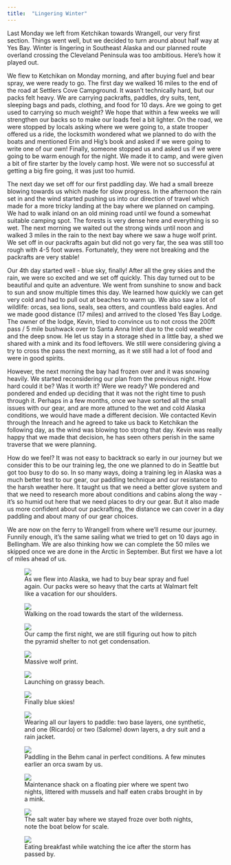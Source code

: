 ```yaml
---
title:  "Lingering Winter"
---
```


Last Monday we left from Ketchikan towards Wrangell, our very first section. Things went well, but we decided to turn around about half way at Yes Bay. Winter is lingering in Southeast Alaska and our planned route overland crossing the Cleveland Peninsula was too ambitious. Here’s how it played out.

We flew to Ketchikan on Monday morning, and after buying fuel and bear spray, we were ready to go. The first day we walked 16 miles to the end of the road at Settlers Cove Campground. It wasn’t technically hard, but our packs felt heavy. We are carrying packrafts, paddles, dry suits, tent, sleeping bags and pads, clothing, and food for 10 days. Are we going to get used to carrying so much weight? We hope that within a few weeks we will strengthen our backs so to make our loads feel a bit lighter. On the road, we were stopped by locals asking where we were going to, a state trooper offered us a ride, the locksmith wondered what we planned to do with the boats and mentioned Erin and Hig’s book and asked if we were going to write one of our own! Finally, someone stopped us and asked us if we were going to be warm enough for the night. We made it to camp, and were given a bit of fire starter by the lovely camp host. We were not so successful at getting a big fire going, it was just too humid.

The next day we set off for our first paddling day. We had a small breeze blowing towards us which made for slow progress. In the afternoon the rain set in and the wind started pushing us into our direction of travel which made for a more tricky landing at the bay where we planned on camping. We had to walk inland on an old mining road until we found a somewhat suitable camping spot. The forests is very dense here and everything is so wet. The next morning we waited out the strong winds until noon and walked 3 miles in the rain to the next bay where we saw a huge wolf print. We set off in our packrafts again but did not go very far, the sea was still too rough with 4-5 foot waves. Fortunately, they were not breaking and the packrafts are very stable!

Our 4th day started well - blue sky, finally! After all the grey skies and the rain, we were so excited and we set off quickly. This day turned out to be beautiful and quite an adventure. We went from sunshine to snow and back to sun and snow multiple times this day. We learned how quickly we can get very cold and had to pull out at beaches to warm up. We also saw a lot of wildlife: orcas, sea lions, seals, sea otters, and countless bald eagles. And we made good distance (17 miles) and arrived to the closed Yes Bay Lodge. The owner of the lodge, Kevin, tried to convince us to not cross the 200ft pass / 5 mile bushwack over to Santa Anna Inlet due to the cold weather and the deep snow. He let us stay in a storage shed in a little bay, a shed we shared with a mink and its food leftovers. We still were considering giving a try to cross the pass the next morning, as it we still had a lot of food and were in good spirits.

However, the next morning the bay had frozen over and it was snowing heavily. We started reconsidering our plan from the previous night. How hard could it be? Was it worth it? Were we ready? We pondered and pondered and ended up deciding that it was not the right time to push through it. Perhaps in a few months, once we have sorted all the small issues with our gear, and are more attuned to the wet and cold Alaska conditions, we would have made a different decision. We contacted Kevin through the Inreach and he agreed to take us back to Ketchikan the following day, as the wind was blowing too strong that day. Kevin was really happy that we made that decision, he has seen others perish in the same traverse that we were planning.

How do we feel? It was not easy to backtrack so early in our journey but we consider this to be our training leg, the one we planned to do in Seattle but got too busy to do so. In so many ways, doing a training leg in Alaska was a much better test to our gear, our paddling technique and our resistance to the harsh weather here. It taught us that we need a better glove system and that we need to research more about conditions and cabins along the way - it’s so humid out here that we need places to dry our gear. But it also made us more confident about our packrafting, the distance we can cover in a day paddling and about many of our gear choices. 

We are now on the ferry to Wrangell from where we’ll resume our journey. Funnily enough, it’s the same sailing what we tried to get on 10 days ago in Bellingham. We are also thinking how we can complete the 50 miles we skipped once we are done in the Arctic in September. But first we have a lot of miles ahead of us.


<!-- <figure>
  {% include maps/xs1a.html %}
  <figcaption>
    Our route for this post, we walked on the road a whole day until it ended (gray), and then mostly paddled to Yes Bay (blue).
  </figcaption>
</figure> -->

<figure>
        <img src="/assets/images/04-04/walmart.jpg">
        <figcaption>
        As we flew into Alaska, we had to buy bear spray and fuel again. Our packs were so heavy that the carts at Walmart felt like a vacation for our shoulders.
        </figcaption>
    </figure>
    
<figure>
        <img src="/assets/images/04-04/road.jpg">
        <figcaption>
Walking on the road towards the start of the wilderness.
        </figcaption>
    </figure>
    
<figure>
        <img src="/assets/images/04-04/camp.jpg">
        <figcaption>
        Our camp the first night, we are still figuring out how to pitch the pyramid shelter to not get condensation.
        </figcaption>
    </figure>
    
<figure>
        <img src="/assets/images/04-04/wolf.jpg">
        <figcaption>
        Massive wolf print.
        </figcaption>
    </figure>
    
<figure>
        <img src="/assets/images/04-04/launching.jpg">
        <figcaption>
        Launching on grassy beach.
        </figcaption>
    </figure>
    
<figure>
        <img src="/assets/images/04-04/pool.jpg">
        <figcaption>
        Finally blue skies!
        </figcaption>
    </figure>
    
    
<figure>
        <img src="/assets/images/04-04/everything.jpg">
        <figcaption>
        Wearing all our layers to paddle: two base layers, one synthetic, and one (Ricardo) or two (Salome) down layers, a dry suit and a rain jacket.
        </figcaption>
    </figure>
    
<figure>
        <img src="/assets/images/04-04/perfect.jpg">
        <figcaption>
        Paddling in the Behm canal in perfect conditions. A few minutes earlier an orca swam by us.
        </figcaption>
    </figure>
    
<figure>
        <img src="/assets/images/04-04/shack.jpg">
        <figcaption>
        Maintenance shack on a floating pier where we spent two nights, littered with mussels and half eaten crabs brought in by a mink.
        </figcaption>
    </figure>
    
<figure>
        <img src="/assets/images/04-04/crack.jpg">
        <figcaption>
        The salt water bay where we stayed froze over both nights, note the boat below for scale.
        </figcaption>
    </figure>
    
    
<figure>
        <img src="/assets/images/04-04/breakfast.jpg">
        <figcaption>
        Eating breakfast while watching the ice after the storm has passed by.
        </figcaption>
    </figure>
    
